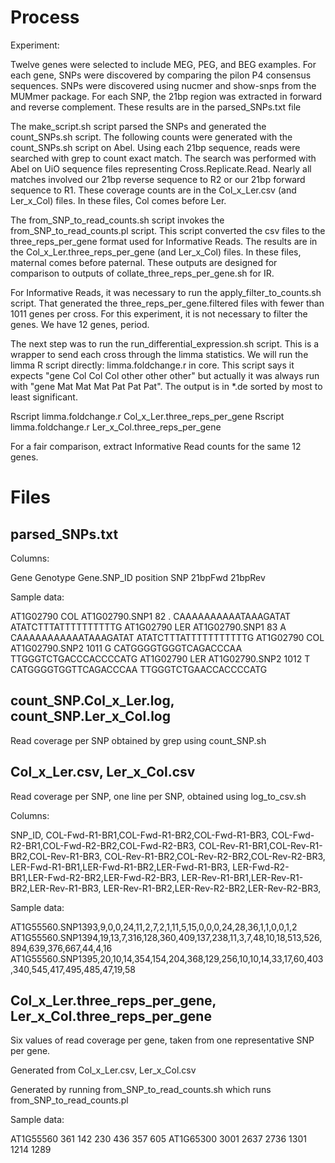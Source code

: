 Process 
=============

Experiment:

Twelve genes were selected to include MEG, PEG, and BEG examples.
For each gene, SNPs were discovered by comparing the pilon P4 consensus sequences.
SNPs were discovered using nucmer and show-snps from the MUMmer package.
For each SNP, the 21bp region was extracted in forward and reverse complement.
These results are in the parsed_SNPs.txt file

The make_script.sh script parsed the SNPs and generated the count_SNPs.sh script.
The following counts were generated with the count_SNPs.sh script on Abel.
Using each 21bp sequence, reads were searched with grep to count exact match.
The search was performed with Abel on UiO sequence files representing Cross.Replicate.Read.
Nearly all matches involved our 21bp reverse sequence to R2 or our 21bp forward sequence to R1.
These coverage counts are in the Col_x_Ler.csv (and Ler_x_Col) files.
In these files, Col comes before Ler.

The from_SNP_to_read_counts.sh script invokes the from_SNP_to_read_counts.pl script.
This script converted the csv files to the three_reps_per_gene format used for Informative Reads.
The results are in the Col_x_Ler.three_reps_per_gene (and Ler_x_Col) files.
In these files, maternal comes before paternal.
These outputs are designed for comparison to outputs of collate_three_reps_per_gene.sh for IR.

For Informative Reads, it was necessary to run the apply_filter_to_counts.sh script.
That generated the three_reps_per_gene.filtered files with fewer than 1011 genes per cross.
For this experiment, it is not necessary to filter the genes. We have 12 genes, period.

The next step was to run the run_differential_expression.sh script.
This is a wrapper to send each cross through the limma statistics.
We will run the limma R script directly: limma.foldchange.r in core.
This script says it expects "gene Col Col Col other other other"
but actually it was always run with "gene Mat Mat Mat Pat Pat Pat".
The output is in *.de sorted by most to least significant.

Rscript limma.foldchange.r Col_x_Ler.three_reps_per_gene
Rscript limma.foldchange.r Ler_x_Col.three_reps_per_gene

For a fair comparison, extract Informative Read counts for the same 12 genes.


Files
=============

parsed_SNPs.txt 
--------------------

Columns:

Gene Genotype Gene.SNP_ID position SNP 21bpFwd 21bpRev

Sample data:

AT1G02790 COL AT1G02790.SNP1 82 . CAAAAAAAAAATAAAGATAT ATATCTTTATTTTTTTTTTG
AT1G02790 LER AT1G02790.SNP1 83 A CAAAAAAAAAAATAAAGATAT ATATCTTTATTTTTTTTTTTG
AT1G02790 COL AT1G02790.SNP2 1011 G CATGGGGTGGGTCAGACCCAA TTGGGTCTGACCCACCCCATG
AT1G02790 LER AT1G02790.SNP2 1012 T CATGGGGTGGTTCAGACCCAA TTGGGTCTGAACCACCCCATG

count_SNP.Col_x_Ler.log, count_SNP.Ler_x_Col.log
------------------------------------------------

Read coverage per SNP obtained by grep using count_SNP.sh

Col_x_Ler.csv, Ler_x_Col.csv
----------------------------

Read coverage per SNP, one line per SNP, obtained using log_to_csv.sh

Columns:

SNP_ID,
COL-Fwd-R1-BR1,COL-Fwd-R1-BR2,COL-Fwd-R1-BR3,
COL-Fwd-R2-BR1,COL-Fwd-R2-BR2,COL-Fwd-R2-BR3,
COL-Rev-R1-BR1,COL-Rev-R1-BR2,COL-Rev-R1-BR3,
COL-Rev-R1-BR2,COL-Rev-R2-BR2,COL-Rev-R2-BR3,
LER-Fwd-R1-BR1,LER-Fwd-R1-BR2,LER-Fwd-R1-BR3,
LER-Fwd-R2-BR1,LER-Fwd-R2-BR2,LER-Fwd-R2-BR3,
LER-Rev-R1-BR1,LER-Rev-R1-BR2,LER-Rev-R1-BR3,
LER-Rev-R1-BR2,LER-Rev-R2-BR2,LER-Rev-R2-BR3,

Sample data:

AT1G55560.SNP1393,9,0,0,24,11,2,7,2,1,11,5,15,0,0,0,24,28,36,1,1,0,0,1,2
AT1G55560.SNP1394,19,13,7,316,128,360,409,137,238,11,3,7,48,10,18,513,526,894,639,376,667,44,4,16
AT1G55560.SNP1395,20,10,14,354,154,204,368,129,256,10,10,14,33,17,60,403,340,545,417,495,485,47,19,58


Col_x_Ler.three_reps_per_gene, Ler_x_Col.three_reps_per_gene
------------------------------------------------------------

Six values of read coverage per gene, taken from one representative SNP per gene. 

Generated from Col_x_Ler.csv, Ler_x_Col.csv

Generated by running from_SNP_to_read_counts.sh which runs from_SNP_to_read_counts.pl

Sample data:

AT1G55560 361 142 230 436 357 605
AT1G65300 3001 2637 2736 1301 1214 1289

